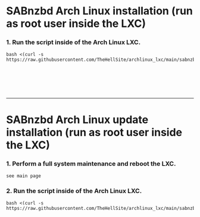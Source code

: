 # SABnzbd Arch Linux installation (run as root user inside the LXC)

### 1. Run the script inside of the Arch Linux LXC.

  ```
  bash <(curl -s https://raw.githubusercontent.com/TheHellSite/archlinux_lxc/main/sabnzbd/sabnzbd_installer.sh)
  ```

<br />
<br />
<br />
<br />
<hr>

# SABnzbd Arch Linux update installation (run as root user inside the LXC)

### 1. Perform a full system maintenance and reboot the LXC.

  ```
  see main page
  ```

### 2. Run the script inside of the Arch Linux LXC.

  ```
  bash <(curl -s https://raw.githubusercontent.com/TheHellSite/archlinux_lxc/main/sabnzbd/sabnzbd_updater.sh)
  ```
